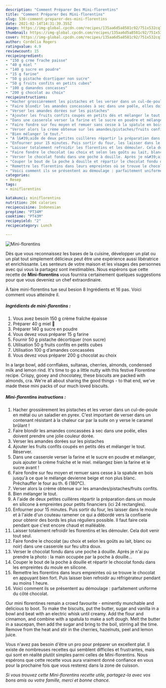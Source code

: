 ```yaml
---
description: "Comment Préparer Des Mini-florentins"
title: "Comment Préparer Des Mini-florentins"
slug: 536-comment-preparer-des-mini-florentins
date: 2021-02-14T14:31:39.355Z
image: https://img-global.cpcdn.com/recipes/135aa6d5a8581c92/751x532cq70/mini-florentins-photo-principale-de-la-recette.jpg
thumbnail: https://img-global.cpcdn.com/recipes/135aa6d5a8581c92/751x532cq70/mini-florentins-photo-principale-de-la-recette.jpg
cover: https://img-global.cpcdn.com/recipes/135aa6d5a8581c92/751x532cq70/mini-florentins-photo-principale-de-la-recette.jpg
author: Cordelia Rogers
ratingvalue: 4.9
reviewcount: 15
recipeingredient:
- "150 g crme frache paisse"
- "40 g miel "
- "140 g sucre en poudre"
- "15 g farine"
- "50 g pistache dcortiquer non sucre"
- "50 g fruits confits en petits cubes"
- "100 g damandes concasses"
- "200 g chocolat au choix"
recipeinstructions:
- "Hacher grossièrement les pistaches et les verser dans un cul-de-poule en métal ou un saladier en pyrex. C&#39;est important de verser dans un contenant résistant à la chaleur car par la suite on y verse le caramel brûlant !"
- "Faire blondir les amandes concassées à sec dans une poêle, elles doivent prendre une jolie couleur dorée."
- "Verser les amandes dorées sur les pistaches"
- "Ajouter les fruits confits coupés en petits dés et mélanger le tout. Réserver."
- "Dans une casserole verser la farine et le sucre en poudre et mélanger, puis ajouter la crème fraîche et le miel. mélangez bien la farine et le sucre avant !"
- "Faire fondre sur feu moyen et remuer sans cesse à la spatule en bois jusqu&#39;à ce que le mélange devienne beige et non plus blanc. Préchauffer le four au th. 6 (180°C)."
- "Verser alors la crème obtenue sur les amandes/pistaches/fruits confits."
- "Bien mélanger le tout."
- "A l&#39;aide de deux petites cuillères répartir la préparation dans un moule en silicone à empreintes pour petits financiers (ici 24 rectangles)."
- "Enfourner pour 15 minutes. Puis sortir du four, les laisser dans le moule et à l&#39;aide d&#39;un couteau ramener ce qui a débordé vers la confiserie pour obtenir des bords les plus réguliers possible. Il faut faire cela pendant que c&#39;est encore chaud et malléable."
- "Laisser totalement refroidir les florentins et les démouler. Cela doit venir tout seul."
- "Faire fondre le chocolat (au choix et selon les goûts au lait, blanc ou noir) dans une casserole sur feu ultra doux."
- "Verser le chocolat fondu dans une poche à douille. Après je n&#39;ai pu prendre la photo : la main occupée par la poche à douille..."
- "Couper le bout de la poche à douille et répartir le chocolat fondu dans les empreintes du moule en silicone."
- "Remettre les florentins dans leurs empreintes où se trouve le chocolat en appuyant bien fort. Puis laisser bien refroidir au réfrigérateur pendant au moins 1 heure."
- "Voici comment ils se présentent au démoulage : parfaitement uniforme du côté chocolat."
categories:
- Resep
tags:
- miniflorentins

katakunci: miniflorentins 
nutrition: 204 calories
recipecuisine: Indonesian
preptime: "PT34M"
cooktime: "PT43M"
recipeyield: "2"
recipecategory: Lunch

---
```



![Mini-florentins](https://img-global.cpcdn.com/recipes/135aa6d5a8581c92/751x532cq70/mini-florentins-photo-principale-de-la-recette.jpg)

Dès que vous reconnaissez les bases de la cuisine, développer un plat ou un plat tout simplement délicieux peut être une expérience aussi libératrice et enrichissante. Les senteurs de votre maison et les visages des personnes avec qui vous la partagez sont inestimables. Nous espérons que cette recette de <strong> Mini-florentins </strong> vous fournira certainement quelques suggestions pour que vous deveniez un chef extraordinaire.

<!--inarticleads1-->

À faire mini-florentins tue seul besion 8 Ingrédients et 16 pas. Voici comment vous atteindre il.

##### Ingrédients de mini-florentins :

1. Vous avez besoin 150 g crème fraîche épaisse
1. Préparer 40 g miel 🍯
1. Préparer 140 g sucre en poudre
1. Vous devez vous préparer 15 g farine
1. Fournir 50 g pistache décortiquer (non sucre)
1. Utilisation 50 g fruits confits en petits cubes
1. Utilisation 100 g d’amandes concassées
1. Vous devez vous préparer 200 g chocolat au choix


In a large bowl, add cornflakes, sultanas, cherries, almonds, condensed milk and lemon rind. It&#39;s time to go a little nutty with this festive Florentine recipe. Crispy, gooey and chocolatey, these biscuits are packed with almonds, cra. We&#39;re all about sharing the good things - to that end, we&#39;ve made these mini packs of our much loved biscuits. 

<!--inarticleads2-->

##### Mini-florentins instructions :

1. Hacher grossièrement les pistaches et les verser dans un cul-de-poule en métal ou un saladier en pyrex. C&#39;est important de verser dans un contenant résistant à la chaleur car par la suite on y verse le caramel brûlant !
1. Faire blondir les amandes concassées à sec dans une poêle, elles doivent prendre une jolie couleur dorée.
1. Verser les amandes dorées sur les pistaches
1. Ajouter les fruits confits coupés en petits dés et mélanger le tout. Réserver.
1. Dans une casserole verser la farine et le sucre en poudre et mélanger, puis ajouter la crème fraîche et le miel. mélangez bien la farine et le sucre avant !
1. Faire fondre sur feu moyen et remuer sans cesse à la spatule en bois jusqu&#39;à ce que le mélange devienne beige et non plus blanc. Préchauffer le four au th. 6 (180°C).
1. Verser alors la crème obtenue sur les amandes/pistaches/fruits confits.
1. Bien mélanger le tout.
1. A l&#39;aide de deux petites cuillères répartir la préparation dans un moule en silicone à empreintes pour petits financiers (ici 24 rectangles).
1. Enfourner pour 15 minutes. Puis sortir du four, les laisser dans le moule et à l&#39;aide d&#39;un couteau ramener ce qui a débordé vers la confiserie pour obtenir des bords les plus réguliers possible. Il faut faire cela pendant que c&#39;est encore chaud et malléable.
1. Laisser totalement refroidir les florentins et les démouler. Cela doit venir tout seul.
1. Faire fondre le chocolat (au choix et selon les goûts au lait, blanc ou noir) dans une casserole sur feu ultra doux.
1. Verser le chocolat fondu dans une poche à douille. Après je n&#39;ai pu prendre la photo : la main occupée par la poche à douille...
1. Couper le bout de la poche à douille et répartir le chocolat fondu dans les empreintes du moule en silicone.
1. Remettre les florentins dans leurs empreintes où se trouve le chocolat en appuyant bien fort. Puis laisser bien refroidir au réfrigérateur pendant au moins 1 heure.
1. Voici comment ils se présentent au démoulage : parfaitement uniforme du côté chocolat.


Our mini florentines remain a crowd favourite - eminently munchable and delicious to boot. To make the biscuits, put the butter, sugar and vanilla in a bowl and beat with an electric whisk until creamy. Add the flour and cinnamon, and combine with a spatula to make a soft dough. Melt the butter in a saucepan, then add the sugar and bring to the boil, stirring all the time. Remove from the heat and stir in the cherries, hazelnuts, peel and lemon juice. 

<!--inarticleads1-->

<p>
Vous n'avez pas besoin d'être un pro pour préparer un excellent plat. Il existe de nombreuses recettes qui semblent difficiles et frustrantes, mais qui sont en réalité plutôt simples parmi celles de Mini-florentins. Nous espérons que cette recette vous aura vraiment donné confiance en vous pour la prochaine fois que vous resterez dans la zone de cuisson.
</p>

<p>
<i>Si vous trouvez cette Mini-florentins recette utile, partagez-la avec vos bons amis ou votre famille, merci et bonne chance.</i>
</p>
